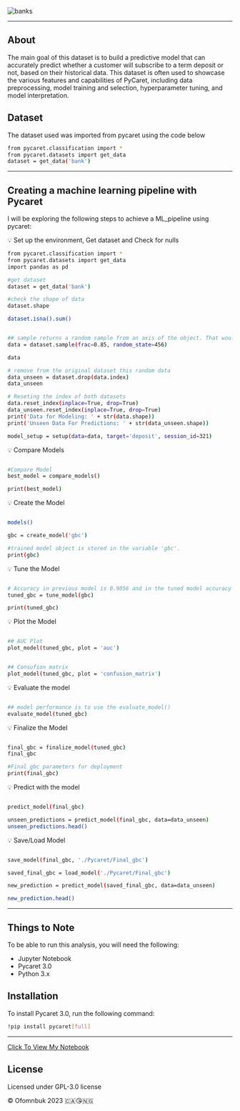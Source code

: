 ![banks](https://user-images.githubusercontent.com/122539866/232967760-98fa0fc5-f832-4d6a-b0c4-95731bcfacf6.jpg)

----
## About

The main goal of this dataset is to build a predictive model that can accurately predict whether a customer will subscribe to a term deposit or not, based on their historical data. This dataset is often used to showcase the various features and capabilities of PyCaret, including data preprocessing, model training and selection, hyperparameter tuning, and model interpretation.


## Dataset
The dataset used was imported from pycaret using the code below

```bash python
from pycaret.classification import *
from pycaret.datasets import get_data
dataset = get_data('bank')
```
------


## Creating a machine learning pipeline with Pycaret
I will be exploring the following steps to achieve a ML_pipeline using pycaret:

💡 Set up the environment, Get dataset and Check for nulls

```bash python
from pycaret.classification import *
from pycaret.datasets import get_data
import pandas as pd
```

```bash python
#get dataset
dataset = get_data('bank')

#check the shape of data
dataset.shape

dataset.isna().sum()


## sample returns a random sample from an axis of the object. That would be 38,429 samples, not 45211
data = dataset.sample(frac=0.85, random_state=456)

data

# remove from the original dataset this random data
data_unseen = dataset.drop(data.index)
data_unseen

# Reseting the index of both datasets
data.reset_index(inplace=True, drop=True)
data_unseen.reset_index(inplace=True, drop=True)
print('Data for Modeling: ' + str(data.shape))
print('Unseen Data For Predictions: ' + str(data_unseen.shape))

model_setup = setup(data=data, target='deposit', session_id=321)

```


💡 Compare Models

```bash python

#Compare Model
best_model = compare_models()

print(best_model)

```

💡 Create the Model

```bash python

models()

gbc = create_model('gbc')

#trained model object is stored in the variable 'gbc'. 
print(gbc)

```

💡 Tune the Model

```bash python

# Accuracy in previous model is 0.9056 and in the tuned model accuracy is 0.9065
tuned_gbc = tune_model(gbc)

print(tuned_gbc)

```

💡 Plot the Model


```bash python

## AUC Plot
plot_model(tuned_gbc, plot = 'auc')


## Consufion matrix
plot_model(tuned_gbc, plot = 'confusion_matrix')

```

💡 Evaluate the model

```bash python

## model performance is to use the evaluate_model()
evaluate_model(tuned_gbc)

```

💡 Finalize the Model

```bash python

final_gbc = finalize_model(tuned_gbc)
final_gbc

#Final gbc parameters for deployment
print(final_gbc)

```

💡 Predict with the model

```bash python

predict_model(final_gbc)

unseen_predictions = predict_model(final_gbc, data=data_unseen)
unseen_predictions.head()

```

💡 Save/Load Model


```bash python

save_model(final_gbc, './Pycaret/Final_gbc')

saved_final_gbc = load_model('./Pycaret/Final_gbc')

new_prediction = predict_model(saved_final_gbc, data=data_unseen)

new_prediction.head()

```



-----

## Things to Note
To be able to run this analysis, you will need the following:

- Jupyter Notebook
- Pycaret 3.0
- Python 3.x


## Installation
To install Pycaret 3.0, run the following command:

```bash python
!pip install pycaret[full]
```
-------

[Click To View My Notebook](https://nbviewer.org./github/Ofomn/Stacked-Histogram/blob/f0c4b6ca83b55013f89ab65095202aa4e0899920/DataViz.ipynb)


 ## License 
 Licensed under GPL-3.0 license


© Ofomnbuk 2023 🇨🇦😘🇳🇬


